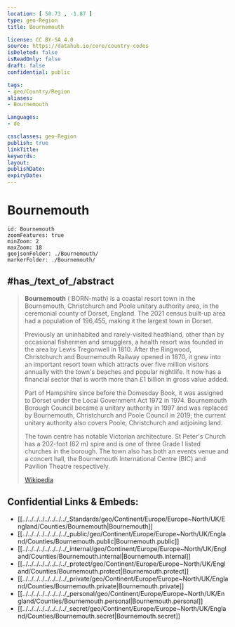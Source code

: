 ```yaml
---
location: [ 50.73 , -1.87 ] 
type: geo-Region
title: Bournemouth

license: CC BY-SA 4.0
source: https://datahub.io/core/country-codes
isDeleted: false
isReadOnly: false
draft: false
confidential: public

tags:
- geo/Country/Region
aliases:
- Bournemouth

Languages:
- de

cssclasses: geo-Region
publish: true
linkTitle: 
keywords: 
layout: 
publishDate: 
expiryDate: 
---
```


# Bournemouth

```leaflet
id: Bournemouth
zoomFeatures: true 
minZoom: 2 
maxZoom: 18
geojsonFolder: ./Bournemouth/
markerFolder: ./Bournemouth/
```


## #has_/text_of_/abstract 

> **Bournemouth** (  BORN-məth) is a coastal resort town 
> in the Bournemouth, Christchurch and Poole unitary authority area, 
> in the ceremonial county of Dorset, England. 
> The 2021 census built-up area had a population of 196,455, making it the largest town in Dorset.
>
> Previously an uninhabited and rarely-visited  heathland, other than by occasional fishermen and smugglers, a health resort was founded in the area by Lewis Tregonwell in 1810. After the Ringwood, Christchurch and Bournemouth Railway opened in 1870, it grew into an important resort town which attracts over five million visitors annually with the town's beaches and popular nightlife. It now has a financial sector that is worth more than £1 billion in gross value added.
>
> Part of Hampshire since before the Domesday Book, it was assigned to Dorset under the Local Government Act 1972 in 1974. Bournemouth Borough Council became a unitary authority in 1997 and was replaced by Bournemouth, Christchurch and Poole Council in 2019; the current unitary authority also covers Poole, Christchurch and adjoining land.
>
> The town centre has notable Victorian architecture. St Peter's Church has a 202-foot (62 m) spire and is one of three Grade I listed churches in the borough. The town also has both an events venue and a concert hall, the Bournemouth International Centre (BIC) and Pavilion Theatre respectively.
>
> [Wikipedia](https://en.wikipedia.org/wiki/Bournemouth)


## Confidential Links & Embeds: 
- [[../../../../../../../../_Standards/geo/Continent/Europe/Europe~North/UK/England/Counties/Bournemouth|Bournemouth]] 
- [[../../../../../../../../_public/geo/Continent/Europe/Europe~North/UK/England/Counties/Bournemouth.public|Bournemouth.public]] 
- [[../../../../../../../../_internal/geo/Continent/Europe/Europe~North/UK/England/Counties/Bournemouth.internal|Bournemouth.internal]] 
- [[../../../../../../../../_protect/geo/Continent/Europe/Europe~North/UK/England/Counties/Bournemouth.protect|Bournemouth.protect]] 
- [[../../../../../../../../_private/geo/Continent/Europe/Europe~North/UK/England/Counties/Bournemouth.private|Bournemouth.private]] 
- [[../../../../../../../../_personal/geo/Continent/Europe/Europe~North/UK/England/Counties/Bournemouth.personal|Bournemouth.personal]] 
- [[../../../../../../../../_secret/geo/Continent/Europe/Europe~North/UK/England/Counties/Bournemouth.secret|Bournemouth.secret]] 


